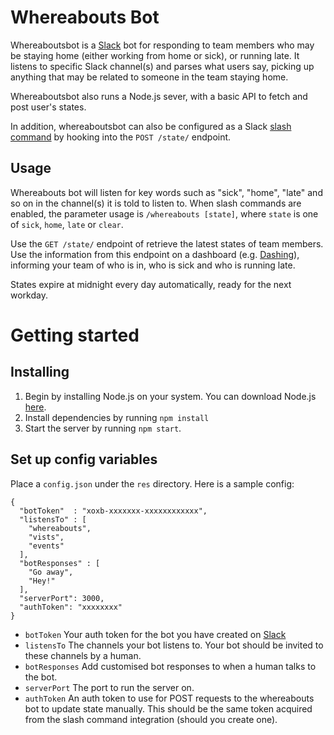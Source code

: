 
# Whereabouts Bot

Whereaboutsbot is a [Slack](http://slack.com) bot for responding to team members who may be staying home (either working from home or sick), or running late. It listens to specific Slack channel(s) and parses what users say, picking up anything that may be related to someone in the team staying home.

Whereaboutsbot also runs a Node.js sever, with a basic API to fetch and post user's states.

In addition, whereaboutsbot can also be configured as a Slack [slash command](https://api.slack.com/slash-commands) by hooking into the `POST /state/` endpoint.

## Usage

Whereabouts bot will listen for key words such as "sick", "home", "late" and so on in the channel(s) it is told to listen to. When slash commands are enabled, the parameter usage is `/whereabouts [state]`, where `state` is one of `sick`, `home`, `late` or `clear`.

Use the `GET /state/` endpoint of retrieve the latest states of team members. Use the information from this endpoint on a dashboard (e.g. [Dashing](http://dashing.io)), informing your team of who is in, who is sick and who is running late.

States expire at midnight every day automatically, ready for the next workday.

# Getting started

## Installing

1. Begin by installing Node.js on your system. You can download Node.js [here](http://nodejs.org/).
2. Install dependencies by running `npm install`
3. Start the server by running `npm start`.

## Set up config variables

Place a `config.json` under the `res` directory. Here is a sample config:

```
{
  "botToken"  : "xoxb-xxxxxxx-xxxxxxxxxxxx",
  "listensTo" : [
    "whereabouts",
    "vists",
    "events"
  ],
  "botResponses" : [
    "Go away",
    "Hey!"
  ],
  "serverPort": 3000,
  "authToken": "xxxxxxxx"
}
```

- `botToken` Your auth token for the bot you have created on [Slack](https://ssil.slack.com/services/new/bot)
- `listensTo` The channels your bot listens to. Your bot should be invited to these channels by a human.
- `botResponses` Add customised bot responses to when a human talks to the bot.
- `serverPort` The port to run the server on.
- `authToken` An auth token to use for POST requests to the whereabouts bot to update state manually. This should be the same token acquired from the slash command integration (should you create one).